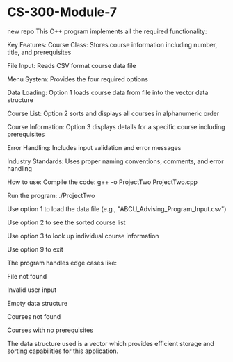# CS-300-Module-7
new repo
This C++ program implements all the required functionality:

Key Features:
Course Class: Stores course information including number, title, and prerequisites

File Input: Reads CSV format course data file

Menu System: Provides the four required options

Data Loading: Option 1 loads course data from file into the vector data structure

Course List: Option 2 sorts and displays all courses in alphanumeric order

Course Information: Option 3 displays details for a specific course including prerequisites

Error Handling: Includes input validation and error messages

Industry Standards: Uses proper naming conventions, comments, and error handling

How to use:
Compile the code: g++ -o ProjectTwo ProjectTwo.cpp

Run the program: ./ProjectTwo

Use option 1 to load the data file (e.g., "ABCU_Advising_Program_Input.csv")

Use option 2 to see the sorted course list

Use option 3 to look up individual course information

Use option 9 to exit

The program handles edge cases like:

File not found

Invalid user input

Empty data structure

Courses not found

Courses with no prerequisites

The data structure used is a vector<Course> which provides efficient storage and sorting capabilities for this application.

